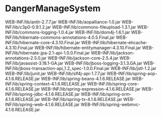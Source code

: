# DangerManageSystem

WEB-INF/lib/antlr-2.7.7.jar
WEB-INF/lib/aopalliance-1.0.jar
WEB-INF/lib/c3p0-0.9.1.2.jar
WEB-INF/lib/commons-fileupload-1.3.1.jar
WEB-INF/lib/commons-logging-1.0.4.jar
WEB-INF/lib/dom4j-1.6.1.jar
WEB-INF/lib/hibernate-commons-annotations-4.0.5.Final.jar
WEB-INF/lib/hibernate-core-4.3.10.Final.jar
WEB-INF/lib/hibernate-ehcache-4.3.10.Final.jar
WEB-INF/lib/hibernate-entitymanager-4.3.10.Final.jar
WEB-INF/lib/hibernate-jpa-2.1-api-1.0.0.Final.jar
WEB-INF/lib/jackson-annotations-2.5.0.jar
WEB-INF/lib/jackson-core-2.5.4.jar
WEB-INF/lib/javassist-3.18.1-GA.jar
WEB-INF/lib/jboss-logging-3.1.3.GA.jar
WEB-INF/lib/jboss-transaction-api_1.2_spec-1.0.0.Final.jar
WEB-INF/lib/jstl-1.2.jar
WEB-INF/lib/junit.jar
WEB-INF/lib/slf4j-api-1.7.7.jar
WEB-INF/lib/spring-aop-4.1.6.RELEASE.jar
WEB-INF/lib/spring-beans-4.1.6.RELEASE.jar
WEB-INF/lib/spring-context-4.1.6.RELEASE.jar
WEB-INF/lib/spring-core-4.1.6.RELEASE.jar
WEB-INF/lib/spring-expression-4.1.6.RELEASE.jar
WEB-INF/lib/spring-jdbc-4.1.6.RELEASE.jar
WEB-INF/lib/spring-orm-4.1.6.RELEASE.jar
WEB-INF/lib/spring-tx-4.1.6.RELEASE.jar
WEB-INF/lib/spring-web-4.1.6.RELEASE.jar
WEB-INF/lib/spring-webmvc-4.1.6.RELEASE.jar
